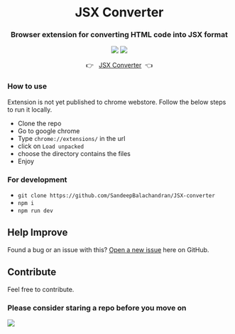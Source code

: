 <div align="center">
<h1>JSX Converter</h1>

### Browser extension for converting HTML code into JSX format

[![](https://img.shields.io/github/stars/SandeepBalachandran/JSX-converter?style=for-the-badge)](#stars)
[![](https://img.shields.io/github/forks/SandeepBalachandran/JSX-converter?style=for-the-badge)](#forks)

👉 &nbsp;&nbsp;[JSX Converter](https://jsx-converter.vercel.app/)&nbsp;&nbsp;👈

</div>

### How to use
Extension is not yet published to chrome webstore. Follow the below steps to run it locally.
  
* Clone the repo
* Go to google chrome
* Type `chrome://extensions/` in the url
* click on `Load unpacked`
* choose the directory contains the files
* Enjoy

### For development

- `git clone https://github.com/SandeepBalachandran/JSX-converter`
- `npm i`
- `npm run dev`

## Help Improve

Found a bug or an issue with this? [Open a new issue](https://github.com/SandeepBalachandran/JSX-converter/issues) here on GitHub.

## Contribute

Feel free to contribute.

### Please consider staring a repo before you move on

![](https://visitor-badge.glitch.me/badge?page_id=JSX-converter)
